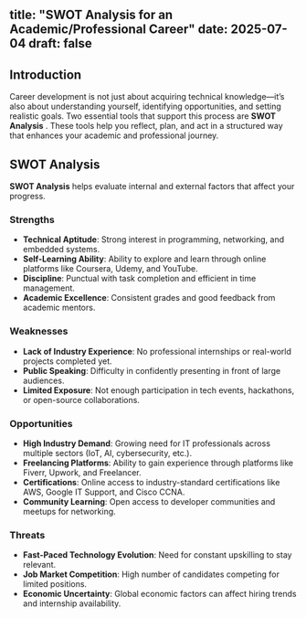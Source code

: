 title: "SWOT Analysis for an Academic/Professional Career"
date: 2025-07-04
draft: false
---

## Introduction

Career development is not just about acquiring technical knowledge—it’s also about understanding yourself, identifying opportunities, and setting realistic goals. Two essential tools that support this process are **SWOT Analysis** . These tools help you reflect, plan, and act in a structured way that enhances your academic and professional journey.



## SWOT Analysis

**SWOT Analysis** helps evaluate internal and external factors that affect your progress.

###  Strengths
- **Technical Aptitude**: Strong interest in programming, networking, and embedded systems.
- **Self-Learning Ability**: Ability to explore and learn through online platforms like Coursera, Udemy, and YouTube.
- **Discipline**: Punctual with task completion and efficient in time management.
- **Academic Excellence**: Consistent grades and good feedback from academic mentors.

###  Weaknesses
- **Lack of Industry Experience**: No professional internships or real-world projects completed yet.
- **Public Speaking**: Difficulty in confidently presenting in front of large audiences.
- **Limited Exposure**: Not enough participation in tech events, hackathons, or open-source collaborations.

###  Opportunities
- **High Industry Demand**: Growing need for IT professionals across multiple sectors (IoT, AI, cybersecurity, etc.).
- **Freelancing Platforms**: Ability to gain experience through platforms like Fiverr, Upwork, and Freelancer.
- **Certifications**: Online access to industry-standard certifications like AWS, Google IT Support, and Cisco CCNA.
- **Community Learning**: Open access to developer communities and meetups for networking.

###  Threats
- **Fast-Paced Technology Evolution**: Need for constant upskilling to stay relevant.
- **Job Market Competition**: High number of candidates competing for limited positions.
- **Economic Uncertainty**: Global economic factors can affect hiring trends and internship availability.